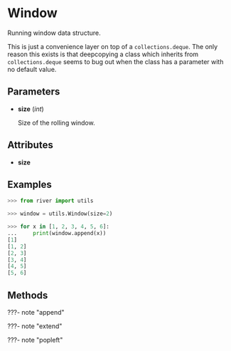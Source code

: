 # Window

Running window data structure.

This is just a convenience layer on top of a `collections.deque`. The only reason this exists is that deepcopying a class which inherits from `collections.deque` seems to bug out when the class has a parameter with no default value.

## Parameters

- **size** (*int*)

    Size of the rolling window.


## Attributes

- **size**


## Examples

```python
>>> from river import utils

>>> window = utils.Window(size=2)

>>> for x in [1, 2, 3, 4, 5, 6]:
...     print(window.append(x))
[1]
[1, 2]
[2, 3]
[3, 4]
[4, 5]
[5, 6]
```

## Methods

???- note "append"

???- note "extend"

???- note "popleft"

